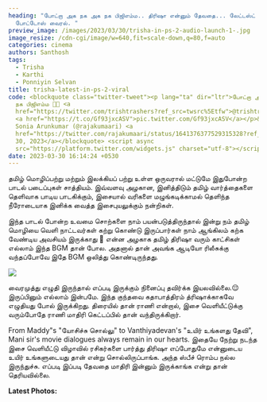 ```yaml
---
heading: "போட்றா அக நக அக நக பிஜிஎம்ம.. திரிஷா என்னும் தேவதை... லேட்டஸ்ட்
  போட்டோஸ் வைரல். "
preview_image: /images/2023/03/30/trisha-in-ps-2-audio-launch-1-.jpg
image_resize: /cdn-cgi/image/w=640,fit=scale-down,q=80,f=auto
categories: cinema
authors: Santhosh
tags:
  - Trisha
  - Karthi
  - Ponniyin Selvan
title: trisha-latest-in-ps-2-viral
code: <blockquote class="twitter-tweet"><p lang="ta" dir="ltr">போட்றா அக நக அக
  நக பிஜிஎம்ம 🥰🥰 <a
  href="https://twitter.com/trishtrashers?ref_src=twsrc%5Etfw">@trishtrashers</a>
  <a href="https://t.co/Gf93jxcASV">pic.twitter.com/Gf93jxcASV</a></p>&mdash;
  Sonia Arunkumar (@rajakumaari) <a
  href="https://twitter.com/rajakumaari/status/1641376377529315328?ref_src=twsrc%5Etfw">March
  30, 2023</a></blockquote> <script async
  src="https://platform.twitter.com/widgets.js" charset="utf-8"></script>
date: 2023-03-30 16:14:24 +0530
---
```

தமிழ் மொழிப்பற்று மற்றும் இலக்கியப் பற்று உள்ள ஒருவரால் மட்டுமே இதுபோன்ற பாடல் படைப்புகள் சாத்தியம்.   இவ்வளவு அழகான, இனித்திடும் தமிழ் வார்த்தைகளை தெளிவாக பாடிய பாடகிக்கும், இசையால் வரிகளை மழுங்கடிக்காமல்  தெளிந்த நீரோடையாக இனிக்க வைத்த இசைபுயலுக்கும் நன்றிகள். 

இந்த பாடல் போன்ற உவமை சொற்களை நாம் பயன்படுத்திருந்தால் இன்று நம் தமிழ் மொழியை வெளி நாட்டவர்கள் கற்று கொண்டு இருப்பார்கள் நாம் ஆங்கிலம் கற்க வேண்டிய அவசியம் இருக்காது 💯‌  என்ன அழகாக தமிழ் திரிஷா வரும் காட்சிகள் எல்லாம் இந்த BGM தான் போல. அதனால் தான் அவங்க ஆடியோ ரிலீசுக்கு வந்தப்போவே இதே BGM ஒலித்து கொண்டிருந்தது. 

![](/images/2023/03/30/trisha-in-ps-2-audio-launch-2-.jpg)

வைரமுத்து எழுதி இருந்தால் எப்படி இருக்கும் நினைப்பு தவிர்க்க இயலவில்லை.😌
இருப்பினும் எல்லாம் இன்பமே.
இந்த குந்தவை கதாபாத்திரம் த்ரிஷாக்காகவே எழுதியது போல் இருக்கிறது. திரையில் தான் ராணி என்றால், இசை வெளியீட்டுக்கு வரும்போதே ராணி மாதிரி கெட்டப்பில் தான் வந்திருக்கிறார். 

From  Maddy"s "யோசிச்சு சொல்லு" to Vanthiyadevan's "உயிர் உங்களது தேவி", Mani sir's movie dialogues always remain in our hearts. இதையே நேற்று நடந்த இசை வெளியீட்டு விழாவில் ரசிகர்களை பார்த்து திரிஷா எப்போதுமே என்னுடைய உயிர் உங்களுடையது தான் என்று சொல்லிருப்பாங்க. அந்த ஸ்பீச் ரொம்ப நல்ல இருந்துச்சு. எப்படி இப்படி தேவதை மாதிரி இன்னும் இருக்காங்க என்று தான் தெரியவில்லை. 



**L﻿atest Photos:**